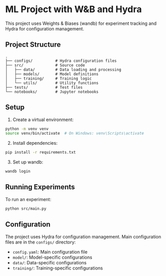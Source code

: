 # ML Project with W&B and Hydra

This project uses Weights & Biases (wandb) for experiment tracking and Hydra for configuration management.

## Project Structure

```
.
├── configs/          # Hydra configuration files
├── src/              # Source code
│   ├── data/         # Data loading and processing
│   ├── models/       # Model definitions
│   ├── training/     # Training logic
│   └── utils/        # Utility functions
├── tests/            # Test files
└── notebooks/        # Jupyter notebooks
```

## Setup

1. Create a virtual environment:

```bash
python -m venv venv
source venv/bin/activate  # On Windows: venv\Scripts\activate
```

2. Install dependencies:

```bash
pip install -r requirements.txt
```

3. Set up wandb:

```bash
wandb login
```

## Running Experiments

To run an experiment:

```bash
python src/main.py
```

## Configuration

The project uses Hydra for configuration management. Main configuration files are in the `configs/` directory:

- `config.yaml`: Main configuration file
- `model/`: Model-specific configurations
- `data/`: Data-specific configurations
- `training/`: Training-specific configurations
